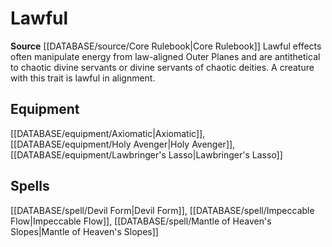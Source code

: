 ﻿---
id: '99'
name: Lawful
rarity: Common
rus_type_level: null
source: '[[DATABASE/source/Core Rulebook|Core Rulebook]]'
trait:
- Lawful
type: Trait

---
# Lawful

**Source** [[DATABASE/source/Core Rulebook|Core Rulebook]] 
Lawful effects often manipulate energy from law-aligned Outer Planes and are antithetical to chaotic divine servants or divine servants of chaotic deities. A creature with this trait is lawful in alignment.

## Equipment

[[DATABASE/equipment/Axiomatic|Axiomatic]], [[DATABASE/equipment/Holy Avenger|Holy Avenger]], [[DATABASE/equipment/Lawbringer's Lasso|Lawbringer's Lasso]]

## Spells

[[DATABASE/spell/Devil Form|Devil Form]], [[DATABASE/spell/Impeccable Flow|Impeccable Flow]], [[DATABASE/spell/Mantle of Heaven's Slopes|Mantle of Heaven's Slopes]]
